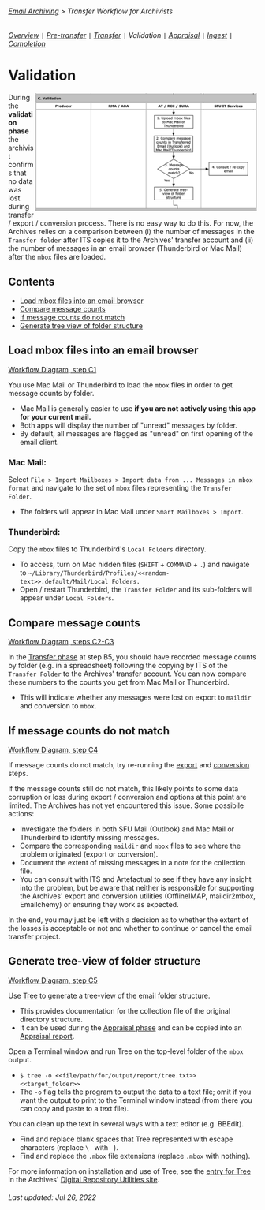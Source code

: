 ###### [Email Archiving](../README.md) > Transfer Workflow for Archivists
###### [Overview](overview.md) `|` [Pre-transfer](pre-transfer.md) `|` [Transfer](transfer.md) `|` Validation `|` [Appraisal](appraisal.md) `|` [Ingest](ingest.md) `|` [Completion](completion.md)

# Validation
<img align="right" width = "450" src="../images/workflow-phaseC.png">

During the **validation phase** the archivist confirms that no data was lost during transfer / export / conversion process. There is no easy way to do this. For now, the Archives relies on a comparison between (i) the number of messages in the `Transfer folder` after ITS copies it to the Archives' transfer account and (ii) the number of messages in an email browser (Thunderbird or Mac Mail) after the `mbox` files are loaded.

## Contents
- [Load mbox files into an email browser](#load-mbox-files-into-an-email-browser)
- [Compare message counts](#compare-message-counts)
- [If message counts do not match](#if-message-counts-do-not-match)
- [Generate tree view of folder structure](#generate-tree-view-of-folder-structure)

## Load mbox files into an email browser
[Workflow Diagram, step C1](../images/transfer-workflow.png)

You use Mac Mail or Thunderbird to load the `mbox` files in order to get message counts by folder.
- Mac Mail is generally easier to use **if you are not actively using this app for your current mail.**
- Both apps will display the number of "unread" messages by folder.
- By default, all messages are flagged as "unread" on first opening of the email client.

### Mac Mail:
Select `File > Import Mailboxes > Import data from ... Messages in mbox format` and navigate to the set of `mbox` files representing the `Transfer Folder`.
- The folders will appear in Mac Mail under `Smart Mailboxes > Import`.

### Thunderbird:
Copy the `mbox` files to Thunderbird's `Local Folders` directory.
- To access, turn on Mac hidden files (`SHIFT` + `COMMAND` + `.`) and navigate to `~/Library/Thunderbird/Profiles/<<random-text>>.default/Mail/Local Folders.`
- Open / restart Thunderbird, the `Transfer Folder` and its sub-folders will appear under `Local Folders`.

## Compare message counts
[Workflow Diagram, steps C2-C3](../images/transfer-workflow.png)

In the [Transfer phase](transfer.md#record-message-counts) at step B5, you should have recorded message counts by folder (e.g. in a spreadsheet) following the copying by ITS of the `Transfer Folder` to the Archives' transfer account. You can now compare these numbers to the counts you get from Mac Mail or Thunderbird.
- This will indicate whether any messages were lost on export to `maildir` and conversion to `mbox`.

## If message counts do not match
[Workflow Diagram, step C4](../images/transfer-workflow.png)

If message counts do not match, try re-running the [export](transfer.md#export-as-maildir) and [conversion](transfer.md#convert-maildir-to-mbox) steps.

If the message counts still do not match, this likely points to some data corruption or loss during export / conversion and options at this point are limited. The Archives has not yet encountered this issue. Some possibile actions:
- Investigate the folders in both SFU Mail (Outlook) and Mac Mail or Thunderbird to identify missing messages.
- Compare the corresponding `maildir` and `mbox` files to see where the problem originated (export or conversion).
- Document the extent of missing messages in a note for the collection file.
- You can consult with ITS and Artefactual to see if they have any insight into the problem, but be aware that neither is responsible for supporting the Archives' export and conversion utilities (OfflineIMAP, maildir2mbox, Emailchemy) or ensuring they work as expected.

In the end, you may just be left with a decision as to whether the extent of the losses is acceptable or not and whether to continue or cancel the email transfer project.

## Generate tree-view of folder structure
[Workflow Diagram, step C5](../images/transfer-workflow.png)

Use [Tree](https://github.com/SFU-Archives/digital-repository-utilities/blob/master/utilities/tree.md) to generate a tree-view of the email folder structure.
- This provides documentation for the collection file of the original directory structure.
- It can be used during the [Appraisal phase](appraisal.md) and can be copied into an [Appraisal report](appraisal.md#appraisal-report).

Open a Terminal window and run Tree on the top-level folder of the `mbox` output.
- `$ tree -o <<file/path/for/output/report/tree.txt>> <<target_folder>>`
- The `-o` flag tells the program to output the data to a text file; omit if you want the output to print to the Terminal window instead (from there you can copy and paste to a text file).

You can clean up the text in several ways with a text editor (e.g. BBEdit).
- Find and replace blank spaces that Tree represented with escape characters (replace `\ ` with ` `).
- Find and replace the `.mbox` file extensions (replace `.mbox` with nothing).

For more information on installation and use of Tree, see the [entry for Tree](https://github.com/SFU-Archives/digital-repository-utilities/blob/master/utilities/tree.md) in the Archives' [Digital Repository Utilities site](https://github.com/SFU-Archives/digital-repository-utilities).

###### Last updated: Jul 26, 2022
